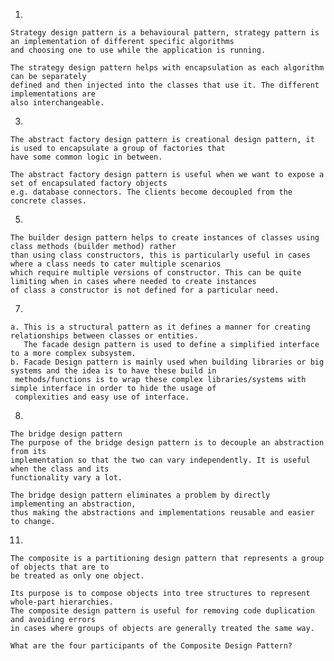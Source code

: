 1.


    Strategy design pattern is a behavioural pattern, strategy pattern is an implementation of different specific algorithms
    and choosing one to use while the application is running.

    The strategy design pattern helps with encapsulation as each algorithm can be separately
    defined and then injected into the classes that use it. The different implementations are
    also interchangeable.


3.

    The abstract factory design pattern is creational design pattern, it is used to encapsulate a group of factories that
    have some common logic in between.

    The abstract factory design pattern is useful when we want to expose a set of encapsulated factory objects
    e.g. database connectors. The clients become decoupled from the concrete classes.

5.

    The builder design pattern helps to create instances of classes using class methods (builder method) rather
    than using class constructors, this is particularly useful in cases where a class needs to cater multiple scenarios
    which require multiple versions of constructor. This can be quite limiting when in cases where needed to create instances
    of class a constructor is not defined for a particular need.


7.

    a. This is a structural pattern as it defines a manner for creating relationships between classes or entities.
       The facade design pattern is used to define a simplified interface to a more complex subsystem.
    b. Facade Design pattern is mainly used when building libraries or big systems and the idea is to have these build in
     methods/functions is to wrap these complex libraries/systems with simple interface in order to hide the usage of
     complexities and easy use of interface.

8.

    The bridge design pattern
    The purpose of the bridge design pattern is to decouple an abstraction from its
    implementation so that the two can vary independently. It is useful when the class and its
    functionality vary a lot.

    The bridge design pattern eliminates a problem by directly implementing an abstraction,
    thus making the abstractions and implementations reusable and easier to change.

11.

    The composite is a partitioning design pattern that represents a group of objects that are to
    be treated as only one object.

    Its purpose is to compose objects into tree structures to represent whole-part hierarchies.
    The composite design pattern is useful for removing code duplication and avoiding errors
    in cases where groups of objects are generally treated the same way.

    What are the four participants of the Composite Design Pattern?